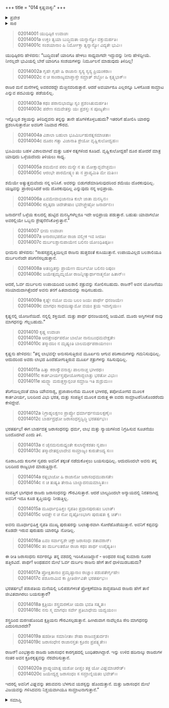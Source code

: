 +++
title = "014 ಕೃಷ್ಣವಾಕ್ಯಃ"
+++

<details><summary>ಪ್ರವೇಶ</summary>


।।   ಓಂ ಓಂ ನಮೋ ನಾರಾಯಣಾಯ।।   ಶ್ರೀ ವೇದವ್ಯಾಸಾಯ ನಮಃ ।।

ಶ್ರೀ ಕೃಷ್ಣದ್ವೈಪಾಯನ ವೇದವ್ಯಾಸ ವಿರಚಿತ  

**ಶ್ರೀ ಮಹಾಭಾರತ**

**ಸಭಾ ಪರ್ವ**

**ಮಂತ್ರ ಪರ್ವ**

**ಅಧ್ಯಾಯ 14**

</details>


<details><summary>ಸಾರ</summary>

ಯುಧಿಷ್ಠಿರನು ಇತರ ಕ್ಷತ್ರಿಯರನ್ನು ಎದಿರುಹಾಕಿಕೊಳ್ಳಲು ಹಿಂಜರಿಯುವುದು (1-6). ಭೀಮನು ರಾಜನಲ್ಲಿ ಸಾಹಸಪ್ರವೃತ್ತಿಯಿರಬೇಕೆಂದು ರಾಜಸೂಯಕ್ಕೆ ಪ್ರೋತ್ಸಾಹಿಸುವುದು (7-9). ಜರಾಸಂಧನನ್ನು ಸೋಲಿಸಿದವನು ಸಾಮ್ರಾಟನಾಗಬಲ್ಲ ಎಂದು ಕೃಷ್ಣನು ಹೇಳುವುದು (10-20).

</details>


> 02014001 ಯುಧಿಷ್ಠಿರ ಉವಾಚ।  
02014001a ಉಕ್ತಂ ತ್ವಯಾ ಬುದ್ಧಿಮತಾ ಯನ್ನಾನ್ಯೋ ವಕ್ತುಮರ್ಹತಿ।  
02014001c ಸಂಶಯಾನಾಂ ಹಿ ನಿರ್ಮೋಕ್ತಾ ತ್ವನ್ನಾನ್ಯೋ ವಿದ್ಯತೇ ಭುವಿ।।

ಯುಧಿಷ್ಠಿರನು ಹೇಳಿದನು: “ಬುದ್ಧಿವಂತ! ಯಾರಿಗೂ ಹೇಳಲು ಸಾಧ್ಯವಾಗದೇ ಇದ್ದುದನ್ನು ನೀನು ಹೇಳಿದ್ದೀಯೆ. ನೀನಲ್ಲದೇ ಭುವಿಯಲ್ಲಿ ಬೇರೆ ಯಾರಿಗೂ ಸಂಶಯಗಳನ್ನು ನಿರ್ಮೂಲನೆ ಮಾಡುವುದು ತಿಳಿದಿಲ್ಲ!

> 02014002a ಗೃಹೇ ಗೃಹೇ ಹಿ ರಾಜಾನಃ ಸ್ವಸ್ಯ ಸ್ವಸ್ಯ ಪ್ರಿಯಂಕರಾಃ।   
02014002c ನ ಚ ಸಾಂರಾಜ್ಯಮಾಪ್ತಾಸ್ತೇ ಸಮ್ರಾತ್ ಶಬ್ಧೋ ಹಿ ಕೃತ್ಸ್ನಭಾಕ್।।

ರಾಜರ ಮನೆ ಮನೆಗಳಲ್ಲಿ ಅವರವರದ್ದೇ ಮೆಚ್ಚಿನವರಿರುತ್ತಾರೆ. ಆದರೆ ಅವರ್ಯಾರೂ ಎಲ್ಲರನ್ನೂ ಒಳಗೊಂಡ ಸಾಮ್ರಾಟ ಎನ್ನುವ ಪದವಿಯನ್ನು ಪಡೆಯಲಿಲ್ಲ.

> 02014003a ಕಥಂ ಪರಾನುಭಾವಜ್ಞಃ ಸ್ವಂ ಪ್ರಶಂಸಿತುಮರ್ಹತಿ।  
02014003c ಪರೇಣ ಸಮವೇತಸ್ತು ಯಃ ಪ್ರಶಸ್ತಃ ಸ ಪೂಜ್ಯತೇ।।

ಇನ್ನೊಬ್ಬರ ಶಕ್ತಿಯನ್ನು ತಿಳಿದಿದ್ದವನು ತನ್ನನ್ನು ತಾನೇ ಹೊಗಳಿಕೊಳ್ಳಬಹುದು? ಇತರರಿಗೆ ಹೋಲಿಸಿ ಯಾರನ್ನು ಪ್ರಶಂಸಿಸುತ್ತಾರೋ ಅವರಿಗೇ ನಿಜವಾದ ಗೌರವ.

> 02014004a ವಿಶಾಲಾ ಬಹುಲಾ ಭೂಮಿರ್ಬಹುರತ್ನಸಮಾಚಿತಾ।  
02014004c ದೂರಂ ಗತ್ವಾ ವಿಜಾನಾತಿ ಶ್ರೇಯೋ ವೃಷ್ಣಿಕುಲೋದ್ವಹ।।

ಭೂಮಿಯು ಬಹಳ ವಿಶಾಲವಾಗಿದೆ ಮತ್ತು ಬಹಳ ರತ್ನಗಳಿಂದ ಕೂಡಿದೆ. ವೃಷ್ಣಿಕುಲೋದ್ದಹ! ದೂರ ಹೋದರೆ ಮಾತ್ರ ಯಾವುದು ಒಳ್ಳೆಯದೆಂದು ತಿಳಿಯಲು ಸಾಧ್ಯ.

> 02014005a ಶಮಮೇವ ಪರಂ ಮನ್ಯೇ ನ ತು ಮೋಕ್ಷಾದ್ಭವೇಚ್ಛಮಃ।  
02014005c ಆರಂಭೇ ಪಾರಮೇಷ್ಠ್ಯಂ ತು ನ ಪ್ರಾಪ್ಯಮಿತಿ ಮೇ ಮತಿಃ।।

ಶಮೆಯೇ ಅತ್ಯುತ್ತಮವೆಂದು ನನ್ನ ಅನಿಸಿಕೆ. ಅವರನ್ನು ಬಿಡುಗಡೆಮಾಡಿಸುವುದರಿಂದ ಶಮೆಯು ದೊರಕುವುದಿಲ್ಲ. ಯಜ್ಞವನ್ನು ಪ್ರಾರಂಭಿಸಿದರೆ ಅದು ದೊರಕುವುದಿಲ್ಲ ಎನ್ನುವುದು ನನ್ನ ಅಭಿಪ್ರಾಯ.

> 02014006a ಏವಮೇವಾಭಿಜಾನಂತಿ ಕುಲೇ ಜಾತಾ ಮನಸ್ವಿನಃ।  
02014006c ಕಶ್ಚಿತ್ಕದಾ ಚಿದೇತೇಷಾಂ ಭವೇಚ್ಛ್ರೇಷ್ಠೋ ಜನಾರ್ದನ।।

ಜನಾರ್ದನ! ಒಳ್ಳೆಯ ಕುಲದಲ್ಲಿ ಹುಟ್ಟಿದ ಮನಸ್ವಿಗಳೆಲ್ಲರೂ ಇದೇ ಅಭಿಪ್ರಾಯ ಪಡುತ್ತಾರೆ. ಬಹುಷಃ ಯಾವಾಗಲೋ ಅವರಲ್ಲಿಯೇ ಒಬ್ಬನು ಶ್ರೇಷ್ಠನೆನೆಸಿಕೊಳ್ಳುತ್ತಾನೆ.”

> 02014007 ಭೀಮ ಉವಾಚ।  
02014007a ಅನಾರಂಭಪರೋ ರಾಜಾ ವಲ್ಮೀಕ ಇವ ಸೀದತಿ।   
02014007c ದುರ್ಬಲಶ್ಚಾನುಪಾಯೇನ ಬಲಿನಂ ಯೋಽಧಿತಿಷ್ಠತಿ।।

ಭೀಮನು ಹೇಳಿದನು: “ಸಾಹಸಪ್ರವೃತ್ತಿಯಿಲ್ಲದ ರಾಜನು ಹುತ್ತದಂತೆ ಕುಸಿಯುತ್ತಾನೆ. ಉಪಾಯವಿಲ್ಲದ ಬಲಶಾಲಿಯೂ ದುರ್ಬಲನೆಂದೇ ಪರಿಗಣಿಸಲ್ಪಡುತ್ತಾನೆ.

> 02014008a ಅತಂದ್ರಿತಸ್ತು ಪ್ರಾಯೇಣ ದುರ್ಬಲೋ ಬಲಿನಂ ರಿಪುಂ।  
02014008c ಜಯೇತ್ಸಮ್ಯಮ್ನಯೋ ರಾಜನ್ನೀತ್ಯಾರ್ಥಾನಾತ್ಮನೋ ಹಿತಾನ್।।

ಆದರೆ, ಓರ್ವ ದುರ್ಬಲನು ಉಪಾಯದಿಂದ ಬಲಶಾಲಿ ಶತ್ರುವನ್ನು ಸೋಲಿಸಬಹುದು. ರಾಜನ್! ಅವನ ಯೋಜನೆಯು ಸರಿಯಾದುದಾಗಿತ್ತೆಂದರೆ ಅವನು ತನಗೆ ಹಿತವಾದುದನ್ನು ಸಾಧಿಸಬಹುದು.

> 02014009a ಕೃಷ್ಣೇ ನಯೋ ಮಯಿ ಬಲಂ ಜಯಃ ಪಾರ್ಥೇ ಧನಂಜಯೇ।  
02014009c ಮಾಗಧಂ ಸಾಧಯಿಷ್ಯಾಮೋ ವಯಂ ತ್ರಯ ಇವಾಗ್ನಯಃ।।

ಕೃಷ್ಣನಲ್ಲಿ ಯೋಜನೆಯಿದೆ. ನನ್ನಲ್ಲಿ ಶಕ್ತಿಯಿದೆ. ಮತ್ತು ಪಾರ್ಥ ಧನಂಜಯನಲ್ಲಿ ಜಯವಿದೆ. ಮೂರು ಅಗ್ನಿಗಳಂತೆ ನಾವು ಮಾಗಧನನ್ನು ಗೆಲ್ಲಬಹುದು.”

> 02014010 ಕೃಷ್ಣ ಉವಾಚ।  
02014010a ಆದತ್ತೇಽರ್ಥಪರೋ ಬಾಲೋ ನಾನುಬಂಧಮವೇಕ್ಷತೇ।  
02014010c ತಸ್ಮಾದರಿಂ ನ ಮೃಷ್ಯಂತಿ ಬಾಲಮರ್ಥಪರಾಯಣಂ।।

ಕೃಷ್ಣನು ಹೇಳಿದನು: “ತನ್ನ ಲಾಭವನ್ನೇ ಅನುಸರಿಸುತ್ತಿರುವ ಮೂರ್ಖನು ಆಗುವ ಪರಿಣಾಮಗಳನ್ನು ಗಮನಿಸುವುದಿಲ್ಲ. ಆದುದರಿಂದ ಅವರು ಲಾಭದ ಹಿಂದೆಹೋಗುತ್ತಿರುವ ಮೂರ್ಖ ಶತ್ರುಗಳನ್ನು ಸಹಿಸುವುದಿಲ್ಲ.

> 02014011a ಹಿತ್ವಾ ಕರಾನ್ಯೌವನಾಶ್ವಃ ಪಾಲನಾಚ್ಚ ಭಗೀರಥಃ।  
02014011c ಕಾರ್ತವೀರ್ಯಸ್ತಪೋಯೋಗಾದ್ಬಲಾತ್ತು ಭರತೋ ವಿಭುಃ।  
02014011e ಋದ್ಧ್ಯಾ ಮರುತ್ತಸ್ತಾನ್ಪಂಚ ಸಮ್ರಾಜ ಇತಿ ಶುಶ್ರುಮಃ।।

ತೆರಿಗೆಯಿಲ್ಲದಂತೆ ಮಾಡಿ ಯೌವನಾಶ್ವ, ಪ್ರಜಾಪಾಲನೆಯ ಮೂಲಕ ಭಗೀರಥ, ತಪೋಯೋಗದ ಮೂಲಕ ಕಾರ್ತವೀರ್ಯ, ಬಲದಿಂದ ವಿಭು ಭರತ, ಮತ್ತು ಸಂಪತ್ತಿನ ಮೂಲಕ ಮರುತ್ತ ಈ ಐವರು ಸಾಮ್ರಾಟರೆನಿಸಿಕೊಂಡರೆಂದು ಕೇಳಿದ್ದೇವೆ.

> 02014012a ನಿಗ್ರಾಹ್ಯಲಕ್ಷಣಂ ಪ್ರಾಪ್ತೋ ಧರ್ಮಾರ್ಥನಯಲಕ್ಷಣೈಃ।  
02014012c ಬಾರ್ಹದ್ರಥೋ ಜರಾಸಂಧಸ್ತದ್ವಿದ್ಧಿ ಭರತರ್ಷಭ।।

ಭರತರ್ಷಭ! ಈಗ ಬಾರ್ಹದತ್ತ ಜರಾಸಂಧನನ್ನು ಧರ್ಮ, ಲಾಭ ಮತ್ತು ನ್ಯಾಯಗಳಿಂದ ನಿಗ್ರಹಿಸುವ ಸೂಚನೆಯು ಬಂದೊದಗಿದೆ ಎಂದು ತಿಳಿ.

> 02014013a ನ ಚೈನಮನುರುಧ್ಯಂತೇ ಕುಲಾನ್ಯೇಕಶತಂ ನೃಪಾಃ।  
02014013c ತಸ್ಮಾದೇತದ್ಬಲಾದೇವ ಸಾಮ್ರಾಜ್ಯಂ ಕುರುತೇಽದ್ಯ ಸಃ।।

ನೂರಾ‌ಒಂದು ಕುಲಗಳ ನೃಪರು ಅವನಿಗೆ ತಕ್ಕಂತೆ ನಡೆದುಕೊಳ್ಳಲು ಬಯಸುವುದಿಲ್ಲ. ಆದುದರಿಂದಲೇ ಅವನು ತನ್ನ ಬಲದಿಂದ ರಾಜ್ಯಭಾರ ಮಾಡುತ್ತಿದ್ದಾನೆ.

> 02014014a ರತ್ನಭಾಜೋ ಹಿ ರಾಜಾನೋ ಜರಾಸಂಧಮುಪಾಸತೇ।  
02014014c ನ ಚ ತುಷ್ಯತಿ ತೇನಾಪಿ ಬಾಲ್ಯಾದನಯಮಾಸ್ಥಿತಃ।।

ಸಂಪತ್ತಿಗೆ ಭಾಗಧಾರ ರಾಜರು ಜರಾಸಂಧನನ್ನು ಗೌರವಿಸುತ್ತಾರೆ. ಆದರೆ ಬಾಲ್ಯದಿಂದಲೇ ಅನ್ಯಾಯದಲ್ಲಿ ನಿರತನಾಗಿದ್ದ ಅವನಿಗೆ ಇದೂ ಕೂಡ ತೃಪ್ತಿಯನ್ನು ನೀಡುತ್ತಿಲ್ಲ.

> 02014015a ಮೂರ್ಧಾಭಿಷಿಕ್ತಂ ನೃಪತಿಂ ಪ್ರಧಾನಪುರುಷಂ ಬಲಾತ್।  
02014015c ಆದತ್ತೇ ನ ಚ ನೋ ದೃಷ್ಟೋಽಭಾಗಃ ಪುರುಷತಃ ಕ್ವ ಚಿತ್।।

ಅವನು ಮೂರ್ಧಾಭಿಷಿಕ್ತ ನೃಪತಿ ಮುಖ್ಯ ಪುರುಷರನ್ನು ಬಲಾತ್ಕಾರವಾಗಿ ಸೋರೆಹೊಡೆಯುತ್ತಾನೆ. ಅವನಿಗೆ ಕಪ್ಪವನ್ನು ಕೊಡದೇ ಇರುವ ಪುರುಷರು ಯಾರನ್ನೂ ನೋಡಿಲ್ಲ.

> 02014016a ಏವಂ ಸರ್ವಾನ್ವಶೇ ಚಕ್ರೇ ಜರಾಸಂಧಃ ಶತಾವರಾನ್।  
02014016c ತಂ ದುರ್ಬಲತರೋ ರಾಜಾ ಕಥಂ ಪಾರ್ಥ ಉಪೈಷ್ಯತಿ।।

ಈ ರೀತಿ ಜರಾಸಂಧನು ಸರ್ವರನ್ನೂ ತನ್ನ ವಶದಲ್ಲಿ ಇರಿಸಿಕೊಂಡಿದ್ದಾನೆ - ಅಂಥವರ ಸಂಖ್ಯೆ ಸುಮಾರು ನೂರರ ಹತ್ತಿರವಿದೆ. ಪಾರ್ಥ! ಅಂಥಹವನ ಮೇಲೆ ಓರ್ವ ದುರ್ಬಲ ರಾಜನು ಹೇಗೆ ತಾನೆ ಧಾಳಿಯಿಡಬಹುದು?

> 02014017a ಪ್ರೋಕ್ಷಿತಾನಾಂ ಪ್ರಮೃಷ್ಟಾನಾಂ ರಾಜ್ಞಾಂ ಪಶುಪತೇರ್ಗೃಹೇ।  
02014017c ಪಶೂನಾಮಿವ ಕಾ ಪ್ರೀತಿರ್ಜೀವಿತೇ ಭರತರ್ಷಭ।।

ಭರತರ್ಷಭ! ಪಶುಪತಿಯ ಮನೆಯಲ್ಲಿ ಬಲಿಪಶುಗಳಂತೆ ಪ್ರೋಕ್ಷಣೆಮಾಡಿ ಶುದ್ಧಪಡಿಸಿದ ರಾಜರು ಹೇಗೆ ತಾನೆ ಜೀವಿತವಾಗಿರಲು ಬಯಸುತ್ತಾರೆ?

> 02014018a ಕ್ಷತ್ರಿಯಃ ಶಸ್ತ್ರಮರಣೋ ಯದಾ ಭವತಿ ಸತ್ಕೃತಃ।  
02014018c ನನು ಸ್ಮ ಮಾಗಧಂ ಸರ್ವೇ ಪ್ರತಿಬಾಧೇಮ ಯದ್ವಯಂ।।

ಶಸ್ತ್ರದಿಂದ ಮರಣಹೊಂದಿದ ಕ್ಷತ್ರಿಯನು ಗೌರವಿಸಲ್ಪಡುತ್ತಾನೆ. ಹೀಗಿರುವಾಗ ನಾವೆಲ್ಲರೂ ಸೇರಿ ಮಾಗಧನನ್ನು ಎದುರಿಸಬಾರದೇ?

> 02014019a ಷಡಶೀತಿಃ ಸಮಾನೀತಾಃ ಶೇಷಾ ರಾಜಂಶ್ಚತುರ್ದಶ।  
02014019c ಜರಾಸಂಧೇನ ರಾಜಾನಸ್ತತಃ ಕ್ರೂರಂ ಪ್ರಪತ್ಸ್ಯತೇ।।

ರಾಜನ್! ಎಂಭತ್ತಾರು ರಾಜರು ಜರಾಸಂಧನ ಕಾರಗೃಹದಲ್ಲಿ ಬಂಧಿತರಾಗಿದ್ದಾರೆ. ಇನ್ನು ಉಳಿದ ಹದಿನಾಲ್ಕು ರಾಜರುಗಳ ನಂತರ ಅವನ ಕ್ರೂರಕೃತ್ಯವನ್ನು ನೆರವೇರಿಸುತ್ತಾನೆ.

> 02014020a ಪ್ರಾಪ್ನುಯಾತ್ಸ ಯಶೋ ದೀಪ್ತಂ ತತ್ರ ಯೋ ವಿಘ್ನಮಾಚರೇತ್।  
02014020c ಜಯೇದ್ಯಶ್ಚ ಜರಾಸಂಧಂ ಸ ಸಮ್ರಾಣ್ನಿಯತಂ ಭವೇತ್।।

ಇದರಲ್ಲಿ ಅವನಿಗೆ ವಿಘ್ನವನ್ನು ತರುವವನು ಬೆಳಗುವ ಯಶಸ್ಸನ್ನು ಹೊಂದುತ್ತಾನೆ. ಮತ್ತು ಜರಾಸಂಧನ ಮೇಲೆ ವಿಜಯವನ್ನು ಗಳಿಸಿದವನು ನಿಶ್ಚಯವಾಗಿಯೂ ಸಾಮ್ರಾಟನಾಗುತ್ತಾನೆ.”



<details><summary>ಸಮಾಪ್ತಿ</summary>


ಇತಿ ಶ್ರೀ ಮಹಾಭಾರತೇ ಸಭಾಪರ್ವಣಿ ಮಂತ್ರಪರ್ವಣಿ ಕೃಷ್ಣವಾಕ್ಯೇ ಚತುರ್ದಶೋಽಧ್ಯಾಯಃ।।  
ಇದು ಶ್ರೀಮಹಾಭಾರತದಲ್ಲಿ ಸಭಾಪರ್ವದಲ್ಲಿ ಮಂತ್ರಪರ್ವದಲ್ಲಿ ಕೃಷ್ಣವಾಕ್ಯ ಎನ್ನುವ ಹದಿನಾಲ್ಕನೆಯ ಅಧ್ಯಾಯವು.



</details>
